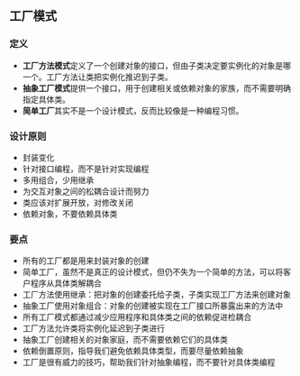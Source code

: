 ## 工厂模式


### 定义

- **工厂方法模式**定义了一个创建对象的接口，但由子类决定要实例化的对象是哪一个。工厂方法让类把实例化推迟到子类。
- **抽象工厂模式**提供一个接口，用于创建相关或依赖对象的家族，而不需要明确指定具体类。
- **简单工厂**其实不是一个设计模式，反而比较像是一种编程习惯。

### 设计原则

- 封装变化
- 针对接口编程，而不是针对实现编程
- 多用组合，少用继承
- 为交互对象之间的松耦合设计而努力
- 类应该对扩展开放，对修改关闭
- 依赖对象，不要依赖具体类

### 要点

- 所有的工厂都是用来封装对象的创建
- 简单工厂，虽然不是真正的设计模式，但仍不失为一个简单的方法，可以将客户程序从具体类解耦合
- 工厂方法使用继承：把对象的创建委托给子类，子类实现工厂方法来创建对象
- 抽象工厂使用对象组合：对象的创建被实现在工厂接口所暴露出来的方法中
- 所有工厂模式都通过减少应用程序和具体类之间的依赖促进检耦合
- 工厂方法允许类将实例化延迟到子类进行
- 抽象工厂创建相关的对象家庭，而不需要依赖它们的具体类
- 依赖倒置原则，指导我们避免依赖具体类型，而要尽量依赖抽象
- 工厂是很有威力的技巧，帮助我们针对抽象编程，而不要针对具体类编程